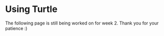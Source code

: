# Using Turtle

The following page is still being worked on for week 2. Thank you for your patience :)